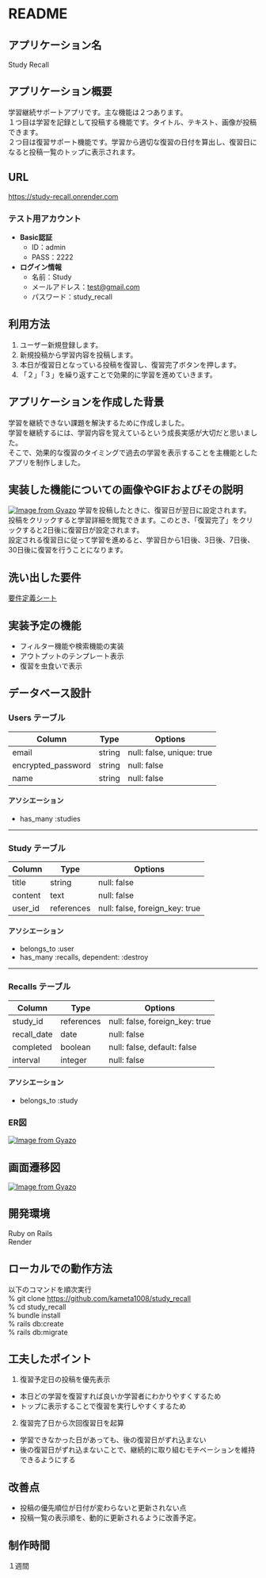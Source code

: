 # README

## アプリケーション名
Study Recall

## アプリケーション概要
学習継続サポートアプリです。主な機能は２つあります。<br>
１つ目は学習を記録として投稿する機能です。タイトル、テキスト、画像が投稿できます。<br>
２つ目は復習サポート機能です。学習から適切な復習の日付を算出し、復習日になると投稿一覧のトップに表示されます。

## URL
https://study-recall.onrender.com

### テスト用アカウント
- **Basic認証**
  - ID：admin
  - PASS：2222
- **ログイン情報**
  - 名前：Study
  - メールアドレス：test@gmail.com
  - パスワード：study_recall

## 利用方法
1. ユーザー新規登録します。
2. 新規投稿から学習内容を投稿します。
3. 本日が復習日となっている投稿を復習し、復習完了ボタンを押します。
4. 「２」「３」を繰り返すことで効果的に学習を進めていきます。

## アプリケーションを作成した背景	
学習を継続できない課題を解決するために作成しました。<br>
学習を継続するには、学習内容を覚えているという成長実感が大切だと思いました。<br>
そこで、効果的な復習のタイミングで過去の学習を表示することを主機能としたアプリを制作しました。

## 実装した機能についての画像やGIFおよびその説明
[![Image from Gyazo](https://i.gyazo.com/dcafe372d78efa2e18c95e785f152f37.gif)](https://gyazo.com/dcafe372d78efa2e18c95e785f152f37)
学習を投稿したときに、復習日が翌日に設定されます。<br>
投稿をクリックすると学習詳細を閲覧できます。このとき、「復習完了」をクリックすると2日後に復習日が設定されます。<br>
設定される復習日に従って学習を進めると、学習日から1日後、3日後、7日後、30日後に復習を行うことになります。

## 洗い出した要件
[要件定義シート](https://docs.google.com/spreadsheets/d/15-NDAK7sf932NnAzekZ0OoOEArOFg8SSahrEeSKpcy4/edit?gid=815875737#gid=815875737)

## 実装予定の機能
- フィルター機能や検索機能の実装
- アウトプットのテンプレート表示
- 復習を虫食いで表示

## データベース設計

### Users テーブル

| Column             | Type   | Options                   |
|--------------------|--------|---------------------------|
| email              | string | null: false, unique: true |
| encrypted_password | string | null: false               |
| name               | string | null: false               |

#### アソシエーション

- has_many :studies

---

### Study テーブル

| Column      | Type       | Options                        |
|-------------|------------|--------------------------------|
| title       | string     | null: false                    |
| content     | text       | null: false                    |
| user_id     | references | null: false, foreign_key: true |

#### アソシエーション

- belongs_to :user
- has_many :recalls, dependent: :destroy

---

### Recalls テーブル

| Column           | Type       | Options                        |
|------------------|------------|--------------------------------|
| study_id         | references | null: false, foreign_key: true |
| recall_date      | date       | null: false                    |
| completed        | boolean    | null: false, default: false    |
| interval         | integer    | null: false                    |

#### アソシエーション

- belongs_to :study

### ER図
[![Image from Gyazo](https://i.gyazo.com/41ac0b1bcd50e6316accd67132d2076b.png)](https://gyazo.com/41ac0b1bcd50e6316accd67132d2076b)

## 画面遷移図
[![Image from Gyazo](https://i.gyazo.com/e1eb1fdfa178c02ab3a04b01d93da422.png)](https://gyazo.com/e1eb1fdfa178c02ab3a04b01d93da422)

## 開発環境
Ruby on Rails<br>
Render

## ローカルでの動作方法	
以下のコマンドを順次実行<br>
% git clone https://github.com/kameta1008/study_recall<br>
% cd study_recall<br>
% bundle install<br>
% rails db:create<br>
% rails db:migrate

## 工夫したポイント	
1. 復習予定日の投稿を優先表示
- 本日どの学習を復習すれば良いか学習者にわかりやすくするため
- トップに表示することで復習を実行しやすくするため
2. 復習完了日から次回復習日を起算
- 学習できなかった日があっても、後の復習日がずれ込まない
- 後の復習日がずれ込まないことで、継続的に取り組むモチベーションを維持できるようにする

## 改善点	
- 投稿の優先順位が日付が変わらないと更新されない点
- 投稿一覧の表示順を、動的に更新されるように改善予定。
## 制作時間	
１週間